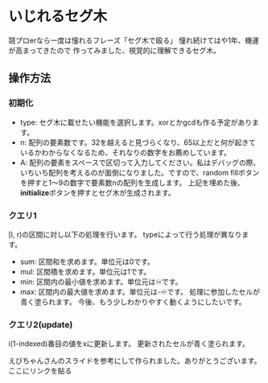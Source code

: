 # いじれるセグ木
競プロerなら一度は憧れるフレーズ「セグ木で殴る」
憧れ続けてはや1年、機運が高まってきたので
作ってみました、視覚的に理解できるセグ木。

## 操作方法

### 初期化
* type: セグ木に載せたい機能を選択します。xorとかgcdも作る予定があります。
* n: 配列の要素数です。32を越えると見づらくなり、65以上だと何が起きているかわからなくなるため、それなりの数字をお薦めしています。
* A: 配列の要素をスペースで区切って入力してください。私はデバッグの際、いちいち配列を考えるのが面倒になりました。ですので、random fillボタンを押すと1〜9の数字で要素数nの配列を生成します。
上記を埋めた後、**initialize**ボタンを押すとセグ木が生成されます。

### クエリ1
[l, r)の区間に対し以下の処理を行います。
typeによって行う処理が異なります。
* sum: 区間和を求めます。単位元は0です。
* mul: 区間積を求めます。単位元は1です。
* min: 区間内の最小値を求めます。単位元は♾です。
* max: 区間内の最大値を求めます。単位元は-♾です。
処理に参加したセルが青く塗られます。
今後、もう少しわかりやすく動くようにしたいです。

### クエリ2(update)
i(1-indexed)番目の値をxに更新します。
更新されたセルが青く塗られます。

えびちゃんさんのスライドを参考にして作られました。ありがとうございます。
ここにリンクを貼る
